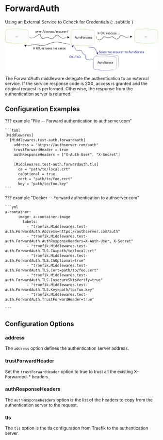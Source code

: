 # ForwardAuth

Using an External Service to Ccheck for Credentials
{: .subtitle }

![AuthForward](../../img/middleware/authforward.png)

The ForwardAuth middleware delegate the authentication to an external service.
If the service response code is 2XX, access is granted and the original request is performed.
Otherwise, the response from the authentication server is returned.

## Configuration Examples

??? example "File -- Forward authentication to authserver.com"

    ```toml
    [Middlewares]
      [Middlewares.test-auth.forwardauth]
        address = "https://authserver.com/auth"
        trustForwardHeader = true
        authResponseHeaders = ["X-Auth-User", "X-Secret"]

        [Middlewares.test-auth.forwardauth.tls]
          ca = "path/to/local.crt"
          caOptional = true
          cert = "path/to/foo.cert"
          key = "path/to/foo.key"      
    ```


??? example "Docker -- Forward authentication to authserver.com"

    ```yml
    a-container:
          image: a-container-image 
            labels:
              - "traefik.Middlewares.test-auth.ForwardAuth.Address=https://authserver.com/auth"
              - "traefik.Middlewares.test-auth.ForwardAuth.AuthResponseHeaders=X-Auth-User, X-Secret"
              - "traefik.Middlewares.test-auth.ForwardAuth.TLS.CA=path/to/local.crt"
              - "traefik.Middlewares.test-auth.ForwardAuth.TLS.CAOptional=true"
              - "traefik.Middlewares.test-auth.ForwardAuth.TLS.Cert=path/to/foo.cert"
              - "traefik.Middlewares.test-auth.ForwardAuth.TLS.InsecureSkipVerify=true"
              - "traefik.Middlewares.test-auth.ForwardAuth.TLS.Key=path/to/foo.key"
              - "traefik.Middlewares.test-auth.ForwardAuth.TrustForwardHeader=true"
              		
    ```

## Configuration Options

### address

The `address` option defines the authentication server address.

### trustForwardHeader

Set the `trustForwardHeader` option to true to trust all the existing X-Forwarded-* headers.

### authResponseHeaders

The `authResponseHeaders` option is the list of the headers to copy from the authentication server to the request.

### tls

The `tls` option is the tls configuration from Traefik to the authentication server.

